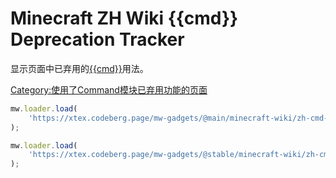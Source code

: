 # Minecraft ZH Wiki {{cmd}} Deprecation Tracker

显示页面中已弃用的[{{cmd}}](https://zh.minecraft.wiki/w/Template:Command)用法。

[Category:使用了Command模块已弃用功能的页面](https://zh.minecraft.wiki/w/Category:使用了Command模块已弃用功能的页面)

```javascript
mw.loader.load(
	'https://xtex.codeberg.page/mw-gadgets/@main/minecraft-wiki/zh-cmd-deprecate-tracker/script.js'
);
```

```javascript
mw.loader.load(
	'https://xtex.codeberg.page/mw-gadgets/@stable/minecraft-wiki/zh-cmd-deprecate-tracker/script.js'
);
```
